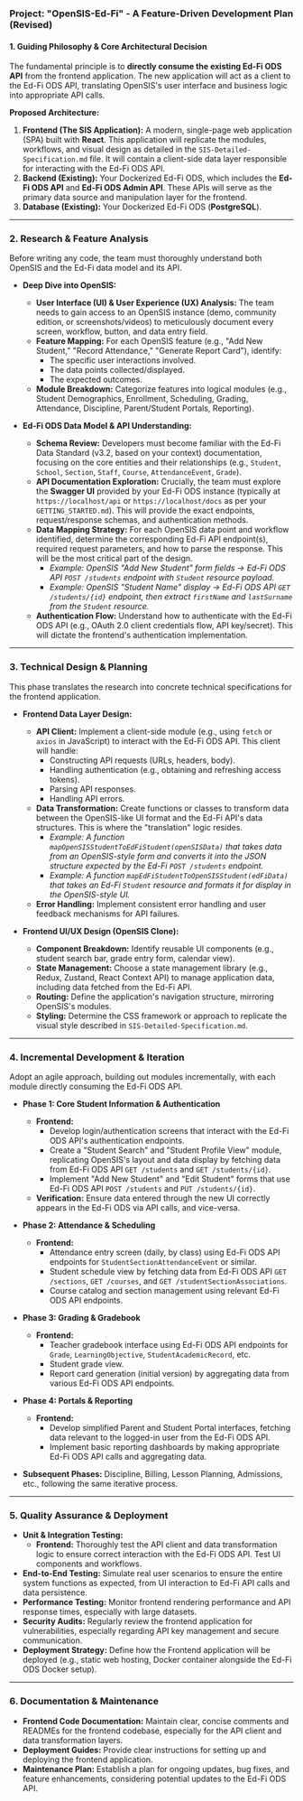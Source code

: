 ### **Project: "OpenSIS-Ed-Fi" - A Feature-Driven Development Plan (Revised)**

#### **1. Guiding Philosophy & Core Architectural Decision**

The fundamental principle is to **directly consume the existing Ed-Fi ODS API** from the frontend application. The new application will act as a client to the Ed-Fi ODS API, translating OpenSIS's user interface and business logic into appropriate API calls.

**Proposed Architecture:**

1.  **Frontend (The SIS Application):** A modern, single-page web application (SPA) built with **React**. This application will replicate the modules, workflows, and visual design as detailed in the `SIS-Detailed-Specification.md` file. It will contain a client-side data layer responsible for interacting with the Ed-Fi ODS API.
2.  **Backend (Existing):** Your Dockerized Ed-Fi ODS, which includes the **Ed-Fi ODS API** and **Ed-Fi ODS Admin API**. These APIs will serve as the primary data source and manipulation layer for the frontend.
3.  **Database (Existing):** Your Dockerized Ed-Fi ODS (**PostgreSQL**).

---

### **2. Research & Feature Analysis**

Before writing any code, the team must thoroughly understand both OpenSIS and the Ed-Fi data model and its API.

*   **Deep Dive into OpenSIS:**
    *   **User Interface (UI) & User Experience (UX) Analysis:** The team needs to gain access to an OpenSIS instance (demo, community edition, or screenshots/videos) to meticulously document every screen, workflow, button, and data entry field.
    *   **Feature Mapping:** For each OpenSIS feature (e.g., "Add New Student," "Record Attendance," "Generate Report Card"), identify:
        *   The specific user interactions involved.
        *   The data points collected/displayed.
        *   The expected outcomes.
    *   **Module Breakdown:** Categorize features into logical modules (e.g., Student Demographics, Enrollment, Scheduling, Grading, Attendance, Discipline, Parent/Student Portals, Reporting).

*   **Ed-Fi ODS Data Model & API Understanding:**
    *   **Schema Review:** Developers must become familiar with the Ed-Fi Data Standard (v3.2, based on your context) documentation, focusing on the core entities and their relationships (e.g., `Student`, `School`, `Section`, `Staff`, `Course`, `AttendanceEvent`, `Grade`).
    *   **API Documentation Exploration:** Crucially, the team must explore the **Swagger UI** provided by your Ed-Fi ODS instance (typically at `https://localhost/api` or `https://localhost/docs` as per your `GETTING_STARTED.md`). This will provide the exact endpoints, request/response schemas, and authentication methods.
    *   **Data Mapping Strategy:** For each OpenSIS data point and workflow identified, determine the corresponding Ed-Fi API endpoint(s), required request parameters, and how to parse the response. This will be the most critical part of the design.
        *   *Example: OpenSIS "Add New Student" form fields -> Ed-Fi ODS API `POST /students` endpoint with `Student` resource payload.*
        *   *Example: OpenSIS "Student Name" display -> Ed-Fi ODS API `GET /students/{id}` endpoint, then extract `firstName` and `lastSurname` from the `Student` resource.*
    *   **Authentication Flow:** Understand how to authenticate with the Ed-Fi ODS API (e.g., OAuth 2.0 client credentials flow, API key/secret). This will dictate the frontend's authentication implementation.

---

### **3. Technical Design & Planning**

This phase translates the research into concrete technical specifications for the frontend application.

*   **Frontend Data Layer Design:**
    *   **API Client:** Implement a client-side module (e.g., using `fetch` or `axios` in JavaScript) to interact with the Ed-Fi ODS API. This client will handle:
        *   Constructing API requests (URLs, headers, body).
        *   Handling authentication (e.g., obtaining and refreshing access tokens).
        *   Parsing API responses.
        *   Handling API errors.
    *   **Data Transformation:** Create functions or classes to transform data between the OpenSIS-like UI format and the Ed-Fi API's data structures. This is where the "translation" logic resides.
        *   *Example: A function `mapOpenSISStudentToEdFiStudent(openSISData)` that takes data from an OpenSIS-style form and converts it into the JSON structure expected by the Ed-Fi `POST /students` endpoint.*
        *   *Example: A function `mapEdFiStudentToOpenSISStudent(edFiData)` that takes an Ed-Fi `Student` resource and formats it for display in the OpenSIS-style UI.*
    *   **Error Handling:** Implement consistent error handling and user feedback mechanisms for API failures.

*   **Frontend UI/UX Design (OpenSIS Clone):**
    *   **Component Breakdown:** Identify reusable UI components (e.g., student search bar, grade entry form, calendar view).
    *   **State Management:** Choose a state management library (e.g., Redux, Zustand, React Context API) to manage application data, including data fetched from the Ed-Fi API.
    *   **Routing:** Define the application's navigation structure, mirroring OpenSIS's modules.
    *   **Styling:** Determine the CSS framework or approach to replicate the visual style described in `SIS-Detailed-Specification.md`.

---

### **4. Incremental Development & Iteration**

Adopt an agile approach, building out modules incrementally, with each module directly consuming the Ed-Fi ODS API.

*   **Phase 1: Core Student Information & Authentication**
    *   **Frontend:**
        *   Develop login/authentication screens that interact with the Ed-Fi ODS API's authentication endpoints.
        *   Create a "Student Search" and "Student Profile View" module, replicating OpenSIS's layout and data display by fetching data from Ed-Fi ODS API `GET /students` and `GET /students/{id}`.
        *   Implement "Add New Student" and "Edit Student" forms that use Ed-Fi ODS API `POST /students` and `PUT /students/{id}`.
    *   **Verification:** Ensure data entered through the new UI correctly appears in the Ed-Fi ODS via API calls, and vice-versa.

*   **Phase 2: Attendance & Scheduling**
    *   **Frontend:**
        *   Attendance entry screen (daily, by class) using Ed-Fi ODS API endpoints for `StudentSectionAttendanceEvent` or similar.
        *   Student schedule view by fetching data from Ed-Fi ODS API `GET /sections`, `GET /courses`, and `GET /studentSectionAssociations`.
        *   Course catalog and section management using relevant Ed-Fi ODS API endpoints.

*   **Phase 3: Grading & Gradebook**
    *   **Frontend:**
        *   Teacher gradebook interface using Ed-Fi ODS API endpoints for `Grade`, `LearningObjective`, `StudentAcademicRecord`, etc.
        *   Student grade view.
        *   Report card generation (initial version) by aggregating data from various Ed-Fi ODS API endpoints.

*   **Phase 4: Portals & Reporting**
    *   **Frontend:**
        *   Develop simplified Parent and Student Portal interfaces, fetching data relevant to the logged-in user from the Ed-Fi ODS API.
        *   Implement basic reporting dashboards by making appropriate Ed-Fi ODS API calls and aggregating data.

*   **Subsequent Phases:** Discipline, Billing, Lesson Planning, Admissions, etc., following the same iterative process.

---

### **5. Quality Assurance & Deployment**

*   **Unit & Integration Testing:**
    *   **Frontend:** Thoroughly test the API client and data transformation logic to ensure correct interaction with the Ed-Fi ODS API. Test UI components and workflows.
*   **End-to-End Testing:** Simulate real user scenarios to ensure the entire system functions as expected, from UI interaction to Ed-Fi API calls and data persistence.
*   **Performance Testing:** Monitor frontend rendering performance and API response times, especially with large datasets.
*   **Security Audits:** Regularly review the frontend application for vulnerabilities, especially regarding API key management and secure communication.
*   **Deployment Strategy:** Define how the Frontend application will be deployed (e.g., static web hosting, Docker container alongside the Ed-Fi ODS Docker setup).

---

### **6. Documentation & Maintenance**

*   **Frontend Code Documentation:** Maintain clear, concise comments and READMEs for the frontend codebase, especially for the API client and data transformation layers.
*   **Deployment Guides:** Provide clear instructions for setting up and deploying the frontend application.
*   **Maintenance Plan:** Establish a plan for ongoing updates, bug fixes, and feature enhancements, considering potential updates to the Ed-Fi ODS API.